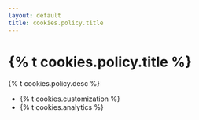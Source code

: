 ```yaml
---
layout: default
title: cookies.policy.title
---
```

<h1 class="ext-h">{% t cookies.policy.title %}</h1>
<p>{% t cookies.policy.desc %}</p>
<ul class="cookies-features">
  <li>{% t cookies.customization %}</li>
  <li>{% t cookies.analytics %}</li>
</ul>